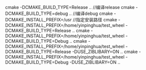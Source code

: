 cmake -DCMAKE_BUILD_TYPE=Release .. //编译release 
cmake -DCMAKE_BUILD_TYPE=debug .. //编译debug
cmake -DCMAKE_INSTALL_PREFIX=/usr //指定安装路径
cmake -DCMAKE_INSTALL_PREFIX=/home/yinpinghua/test_wheel -DCMAKE_BUILD_TYPE=Release .. 
cmake -DCMAKE_INSTALL_PREFIX=/home/yinpinghua/test_wheel -DCMAKE_BUILD_TYPE=Debug ..
cmake -DCMAKE_INSTALL_PREFIX=/home/yinpinghua/test_wheel -DCMAKE_BUILD_TYPE=Release -DUSE_ZIBLIBARY=ON .. 
cmake -DCMAKE_INSTALL_PREFIX=/home/yinpinghua/test_wheel -DCMAKE_BUILD_TYPE=Debug -DUSE_ZIBLIBARY=ON  ..
